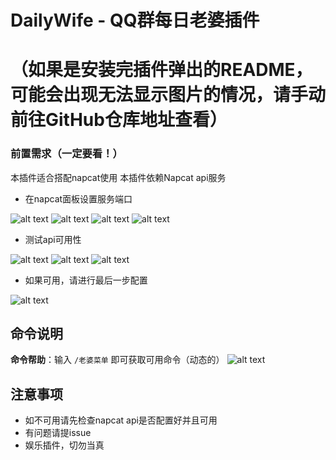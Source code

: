 # DailyWife - QQ群每日老婆插件
# （如果是安装完插件弹出的README，可能会出现无法显示图片的情况，请手动前往GitHub仓库地址查看）
### 前置需求（一定要看！）
本插件适合搭配napcat使用
本插件依赖Napcat api服务
- 在napcat面板设置服务端口

![alt text](img/image.png)
![alt text](img/image-1.png)
![alt text](img/image-2.png)
![alt text](img/image-3.png)

- 测试api可用性

![alt text](img/image-4.png)
![alt text](img/image-5.png)
![alt text](img/image-6.png)

- 如果可用，请进行最后一步配置

![alt text](img/image-7.png)


## 命令说明

 **命令帮助**：输入 `/老婆菜单` 即可获取可用命令（动态的）
![alt text](img/image01.png)


## 注意事项

- 如不可用请先检查napcat api是否配置好并且可用
- 有问题请提issue
- 娱乐插件，切勿当真